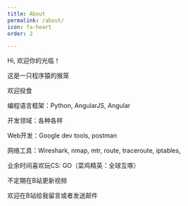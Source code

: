 ```yaml
---
title: About
permalink: /about/
icon: fa-heart
order: 2

---
```


Hi, 欢迎你的光临！

这是一只程序猿的猴笼

欢迎投食

编程语言框架：Python, AngularJS, Angular

开发领域：各种各样

Web开发：Google dev tools, postman

网络工具：Wireshark, nmap, mtr, route, traceroute, iptables, 

业余时间喜欢玩CS: GO（菜鸡精英：全球互啄）

不定期在B站更新视频

欢迎在B站给我留言或者发送邮件
